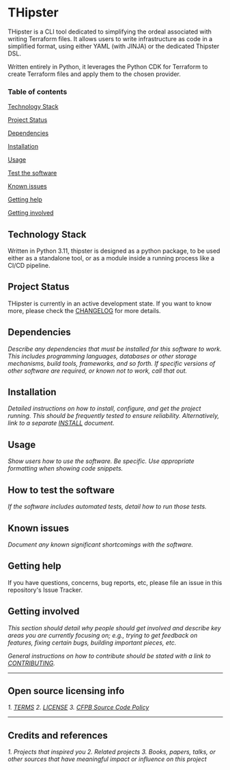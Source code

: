 # THipster

THipster is a CLI tool dedicated to simplifying the ordeal associated with writing Terraform files.
It allows users to write infrastructure as code in a simplified format, using either YAML (with JINJA) or the dedicated Thipster DSL.

Written entirely in Python, it leverages the Python CDK for Terraform to create Terraform files and apply them to the chosen provider.

### Table of contents
[Technology Stack](#technology-stack)

[Project Status](#project-status)

[Dependencies](#dependencies)

[Installation](#installation)

[Usage](#usage)

[Test the software](#how-to-test-the-software)

[Known issues](#knwon-issues)

[Getting help](#getting-help)

[Getting involved](#getting-involved)

## Technology Stack
Written in Python 3.11, thipster is designed as a python package, to be used either as a standalone tool, or as a module inside a running process like a CI/CD pipeline.

## Project Status
THipster is currently in an active development state. If you want to know more, please check the [CHANGELOG](CHANGELOG.md) for more details.

## Dependencies

*Describe any dependencies that must be installed for this software to work.
This includes programming languages, databases or other storage mechanisms, build tools, frameworks, and so forth.
If specific versions of other software are required, or known not to work, call that out.*

## Installation

*Detailed instructions on how to install, configure, and get the project running.
This should be frequently tested to ensure reliability. Alternatively, link to
a separate [INSTALL](INSTALL.md) document.*

## Usage

*Show users how to use the software.
Be specific.
Use appropriate formatting when showing code snippets.*

## How to test the software

*If the software includes automated tests, detail how to run those tests.*

## Known issues

*Document any known significant shortcomings with the software.*

## Getting help

If you have questions, concerns, bug reports, etc, please file an issue in this repository's Issue Tracker.

## Getting involved

*This section should detail why people should get involved and describe key areas you are
currently focusing on; e.g., trying to get feedback on features, fixing certain bugs, building
important pieces, etc.*

*General instructions on _how_ to contribute should be stated with a link to [CONTRIBUTING](CONTRIBUTING.md).*


----

## Open source licensing info
*1. [TERMS](TERMS.md)
2. [LICENSE](LICENSE)
3. [CFPB Source Code Policy](https://github.com/cfpb/source-code-policy/)*


----

## Credits and references

*1. Projects that inspired you
2. Related projects
3. Books, papers, talks, or other sources that have meaningful impact or influence on this project*
